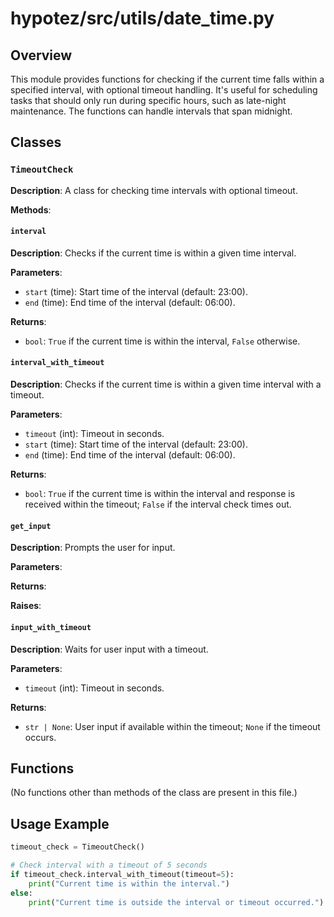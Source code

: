 # hypotez/src/utils/date_time.py

## Overview

This module provides functions for checking if the current time falls within a specified interval, with optional timeout handling.  It's useful for scheduling tasks that should only run during specific hours, such as late-night maintenance. The functions can handle intervals that span midnight.


## Classes

### `TimeoutCheck`

**Description**:  A class for checking time intervals with optional timeout.


**Methods**:

#### `interval`

**Description**: Checks if the current time is within a given time interval.

**Parameters**:

- `start` (time): Start time of the interval (default: 23:00).
- `end` (time): End time of the interval (default: 06:00).

**Returns**:

- `bool`: `True` if the current time is within the interval, `False` otherwise.


#### `interval_with_timeout`

**Description**: Checks if the current time is within a given time interval with a timeout.

**Parameters**:

- `timeout` (int): Timeout in seconds.
- `start` (time): Start time of the interval (default: 23:00).
- `end` (time): End time of the interval (default: 06:00).

**Returns**:

- `bool`: `True` if the current time is within the interval and response is received within the timeout; `False` if the interval check times out.

#### `get_input`

**Description**: Prompts the user for input.


**Parameters**:


**Returns**:


**Raises**:


#### `input_with_timeout`

**Description**:  Waits for user input with a timeout.

**Parameters**:

- `timeout` (int): Timeout in seconds.

**Returns**:

- `str | None`: User input if available within the timeout; `None` if the timeout occurs.


## Functions

(No functions other than methods of the class are present in this file.)


## Usage Example

```python
timeout_check = TimeoutCheck()

# Check interval with a timeout of 5 seconds
if timeout_check.interval_with_timeout(timeout=5):
    print("Current time is within the interval.")
else:
    print("Current time is outside the interval or timeout occurred.")
```
```
```
```python
```